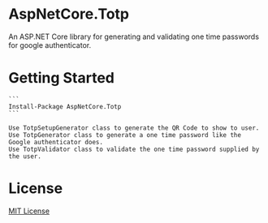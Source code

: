 ﻿# AspNetCore.Totp
An ASP.NET Core library for generating and validating one time passwords for google authenticator.

# Getting Started
	```
	Install-Package AspNetCore.Totp
	```

	Use TotpSetupGenerator class to generate the QR Code to show to user.
	Use TotpGenerator class to generate a one time password like the Google authenticator does.
	Use TotpValidator class to validate the one time password supplied by the user. 


# License
[MIT License](License.md)